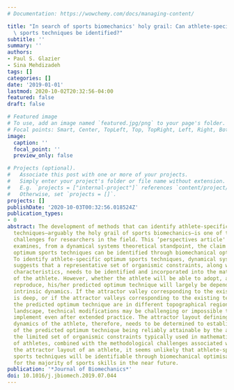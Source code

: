 ```yaml
---
# Documentation: https://wowchemy.com/docs/managing-content/

title: "In search of sports biomechanics' holy grail: Can athlete-specific optimum\
  \ sports techniques be identified?"
subtitle: ''
summary: ''
authors:
- Paul S. Glazier
- Sina Mehdizadeh
tags: []
categories: []
date: '2019-01-01'
lastmod: 2020-10-02T20:32:56-04:00
featured: false
draft: false

# Featured image
# To use, add an image named `featured.jpg/png` to your page's folder.
# Focal points: Smart, Center, TopLeft, Top, TopRight, Left, Right, BottomLeft, Bottom, BottomRight.
image:
  caption: ''
  focal_point: ''
  preview_only: false

# Projects (optional).
#   Associate this post with one or more of your projects.
#   Simply enter your project's folder or file name without extension.
#   E.g. `projects = ["internal-project"]` references `content/project/deep-learning/index.md`.
#   Otherwise, set `projects = []`.
projects: []
publishDate: '2020-10-03T00:32:56.018524Z'
publication_types:
- 0
abstract: The development of methods that can identify athlete-specific optimum sports
  techniques—arguably the holy grail of sports biomechanics—is one of the greatest
  challenges for researchers in the field. This ‘perspectives article' critically
  examines, from a dynamical systems theoretical standpoint, the claim that athlete-specific
  optimum sports techniques can be identified through biomechanical optimisation modelling.
  To identify athlete-specific optimum sports techniques, dynamical systems theory
  suggests that a representative set of organismic constraints, along with their non-linear
  characteristics, needs to be identified and incorporated into the mathematical model
  of the athlete. However, whether the athlete will be able to adopt, and reliably
  reproduce, his/her predicted optimum technique will largely be dependent on his/her
  intrinsic dynamics. If the attractor valley corresponding to the existing technique
  is deep, or if the attractor valleys corresponding to the existing technique and
  the predicted optimum technique are in different topographical regions of the dynamic
  landscape, technical modifications may be challenging or impossible to reliably
  implement even after extended practice. The attractor layout defining the intrinsic
  dynamics of the athlete, therefore, needs to be determined to establish the likelihood
  of the predicted optimum technique being reliably attainable by the athlete. Given
  the limited set of organismic constraints typically used in mathematical models
  of athletes, combined with the methodological challenges associated with mapping
  the attractor layout of an athlete, it seems unlikely that athlete-specific optimum
  sports techniques will be identifiable through biomechanical optimisation modelling
  for the majority of sports skills in the near future.
publication: '*Journal of Biomechanics*'
doi: 10.1016/j.jbiomech.2019.07.044
---
```

